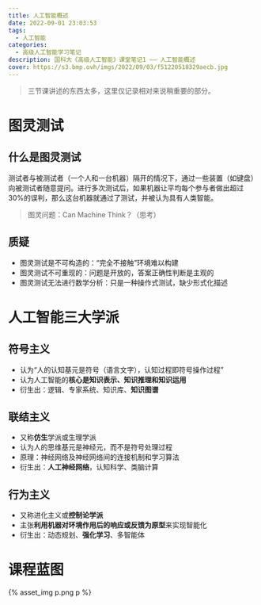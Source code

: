 ```yaml
---
title: 人工智能概述
date: 2022-09-01 23:03:53
tags: 
  - 人工智能
categories:
  - 高级人工智能学习笔记
description: 国科大《高级人工智能》课堂笔记1 —— 人工智能概述
cover: https://s3.bmp.ovh/imgs/2022/09/03/f51220518329aecb.jpg
---
```


> 三节课讲述的东西太多，这里仅记录相对来说稍重要的部分。

# 图灵测试
## 什么是图灵测试

测试者与被测试者（一个人和一台机器）隔开的情况下，通过一些装置（如键盘）向被测试者随意提问。进行多次测试后，如果机器让平均每个参与者做出超过30%的误判，那么这台机器就通过了测试，并被认为具有人类智能。

> 图灵问题：Can Machine Think？（思考）
## 质疑
- 图灵测试是不可构造的：“完全不接触”环境难以构建
- 图灵测试不可重现的：问题是开放的，答案正确性判断是主观的
- 图灵测试无法进行数学分析：只是一种操作式测试，缺少形式化描述

# 人工智能三大学派
## 符号主义
- 认为“人的认知基元是符号（语言文字），认知过程即符号操作过程”
- 认为人工智能的**核心是知识表示、知识推理和知识运用**
- 衍生出：逻辑、专家系统、知识库、**知识图谱**

## 联结主义
- 又称**仿生**学派或生理学派
- 认为人的思维基元是神经元，而不是符号处理过程
- 原理：神经网络及神经网络间的连接机制和学习算法
- 衍生出：**人工神经网络**，认知科学、类脑计算

## 行为主义
- 又称进化主义或**控制论学派**
- 主张**利用机器对环境作用后的响应或反馈为原型**来实现智能化
- 衍生出：动态规划、**强化学习**、多智能体

# 课程蓝图
{% asset_img p.png p %}
